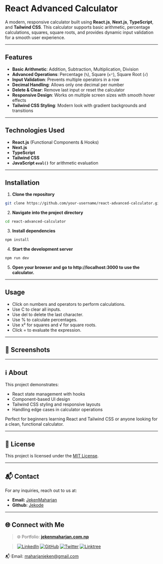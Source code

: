 # React Advanced Calculator

A modern, responsive calculator built using **React.js**, **Next.js**, **TypeScript**, and **Tailwind CSS**. This calculator supports basic arithmetic, percentage calculations, squares, square roots, and provides dynamic input validation for a smooth user experience.

---

## Features

- **Basic Arithmetic**: Addition, Subtraction, Multiplication, Division
- **Advanced Operations**: Percentage (`%`), Square (`x²`), Square Root (`√`)
- **Input Validation**: Prevents multiple operators in a row
- **Decimal Handling**: Allows only one decimal per number
- **Delete & Clear**: Remove last input or reset the calculator
- **Responsive Design**: Works on multiple screen sizes with smooth hover effects
- **Tailwind CSS Styling**: Modern look with gradient backgrounds and transitions

---

## Technologies Used

- **React.js** (Functional Components & Hooks)
- **Next.js**
- **TypeScript**  
- **Tailwind CSS**  
- **JavaScript `eval()`** for arithmetic evaluation  

---

## Installation

1. **Clone the repository**

```bash
git clone https://github.com/your-username/react-advanced-calculator.git
```

2. **Navigate into the project directory**
   
```bash
cd react-advanced-calculator
```

3. **Install dependencies**
   
```bash
npm install
```

4. **Start the development server**
```bash
npm run dev
```

5. **Open your browser and go to http://localhost:3000 to use the calculator.**

---

## Usage

- Click on numbers and operators to perform calculations.
- Use C to clear all inputs.
- Use del to delete the last character.
- Use % to calculate percentages.
- Use x² for squares and √ for square roots.
- Click = to evaluate the expression.

---

## 📸 Screenshots


---

## ℹ️ About

This project demonstrates:

- React state management with hooks
- Component-based UI design
- Tailwind CSS styling and responsive layouts
- Handling edge cases in calculator operations
  
Perfect for beginners learning React and Tailwind CSS or anyone looking for a clean, functional calculator.

---

## 📄 License

This project is licensed under the [MIT License](https://choosealicense.com/licenses/mit/).

---

## 📬 Contact

For any inquiries, reach out to us at:
- **Email:** [JekenMaharjan](maharjanjeken@gmail.com)
- **Github:** [Jekode](https://github.com/JekenMaharjan)

---

## 🌐 Connect with Me

> 🌐 Portfolio: [**jekenmaharjan.com.np**](https://jekenmaharjan.com.np)

> [![LinkedIn](https://img.shields.io/badge/-LinkedIn-blue?style=flat-square&logo=linkedin)](https://www.linkedin.com/in/jekenmaharjan/)  [![GitHub](https://img.shields.io/badge/-GitHub-black?style=flat-square&logo=github)](https://github.com/JekenMaharjan)  [![Twitter](https://img.shields.io/badge/-Twitter-1DA1F2?style=flat-square&logo=twitter)](https://x.com/JekenMaharjan)  [![Linktree](https://img.shields.io/badge/-Connect-43E660?style=flat-square&logo=linktree&logoColor=white)](https://linktr.ee/JekenMaharjan)

📬 Email: [maharjanjeken@gmail.com](mailto:maharjanjeken@gmail.com)
